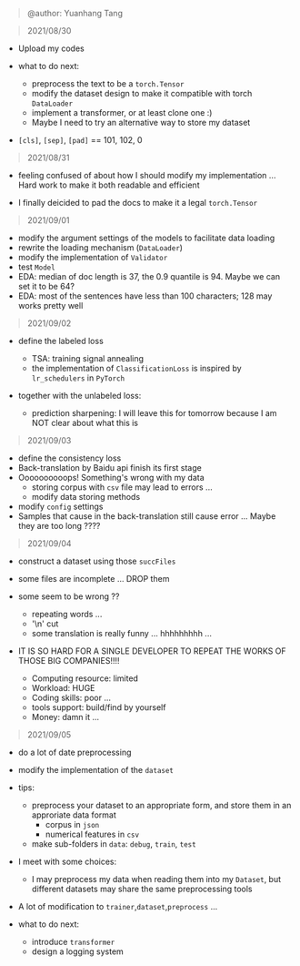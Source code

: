 > @author: Yuanhang Tang

> 2021/08/30
- Upload my codes
- what to do next:
    - preprocess the text to be a `torch.Tensor`
    - modify the dataset design to make it compatible with torch `DataLoader`
    - implement a transformer, or at least clone one :)
    - Maybe I need to try an alternative way to store my dataset
    
- `[cls]`, `[sep]`, `[pad]` == 101, 102, 0

> 2021/08/31
- feeling confused of about how I should modify my implementation ... Hard work to make it
  both readable and efficient
  
- I finally deicided to pad the docs to make it a legal `torch.Tensor`

> 2021/09/01
- modify the argument settings of the models to facilitate data loading
- rewrite the loading mechanism (`DataLoader`)
- modify the implementation of `Validator`
- test `Model`
- EDA: median of doc length is 37, the 0.9 quantile is 94. Maybe we can set it to be 64?
- EDA: most of the sentences have less than 100 characters; 128 may works pretty well

> 2021/09/02
- define the labeled loss
  - TSA: training signal annealing
  - the implementation of `ClassificationLoss` is inspired by `lr_schedulers` in `PyTorch`
  
- together with the unlabeled loss:
  - prediction sharpening: I will leave this for tomorrow because I am NOT clear 
    about what this is
    
> 2021/09/03
- define the consistency loss
- Back-translation by Baidu api finish its first stage
- Oooooooooops! Something's wrong with my data
  - storing corpus with `csv` file may lead to errors ...
  - modify data storing methods
- modify `config` settings
- Samples that cause in the back-translation still cause error ... Maybe they are too long ???? 

> 2021/09/04
- construct a dataset using those `succFiles`
- some files are incomplete ... DROP them
- some seem to be wrong ??
  - repeating words ...
  - '\n' cut
  - some translation is really funny ... hhhhhhhhh ...
  
- IT IS SO HARD FOR A SINGLE DEVELOPER TO REPEAT THE WORKS OF THOSE BIG COMPANIES!!!!
  - Computing resource: limited
  - Workload: HUGE
  - Coding skills: poor ...
  - tools support: build/find by yourself
  - Money: damn it ...
  
> 2021/09/05
- do a lot of date preprocessing
  
- modify the implementation of the `dataset`
  
- tips:
  - preprocess your dataset to an appropriate form, and store them in an approriate data format
    - corpus in `json`
    - numerical features in `csv`
  - make sub-folders in `data`: `debug`, `train`, `test`
  
- I meet with some choices:
  - I may preprocess my data when reading them into my `Dataset`, but different datasets may share
    the same preprocessing tools
    
- A lot of modification to `trainer`,`dataset`,`preprocess` ...
  
- what to do next:
  - introduce `transformer`
  - design a logging system